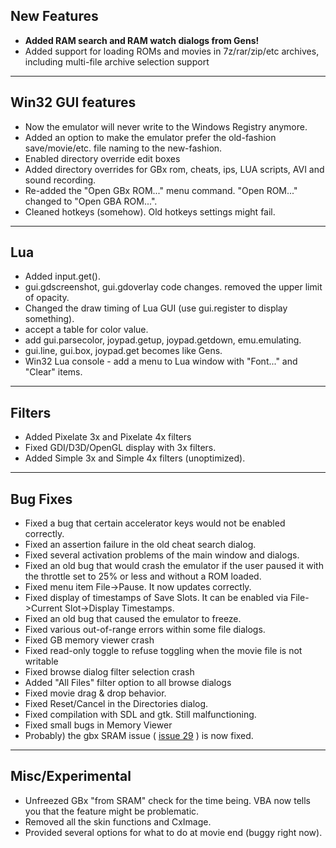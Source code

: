## New Features ##
  * **Added RAM search and RAM watch dialogs from Gens!**
  * Added support for loading ROMs and movies in 7z/rar/zip/etc archives, including multi-file archive selection support

---

## Win32 GUI features ##
  * Now the emulator will never write to the Windows Registry anymore.
  * Added an option to make the emulator prefer the old-fashion save/movie/etc. file naming to the new-fashion.
  * Enabled directory override edit boxes
  * Added directory overrides for GBx rom, cheats, ips, LUA scripts, AVI and sound recording.
  * Re-added the "Open GBx ROM..." menu command. "Open ROM..." changed to "Open GBA ROM...".
  * Cleaned hotkeys (somehow). Old hotkeys settings might fail.

---

## Lua ##
  * Added input.get().
  * gui.gdscreenshot, gui.gdoverlay code changes. removed the upper limit of opacity.
  * Changed the draw timing of Lua GUI (use gui.register to display something).
  * accept a table for color value.
  * add gui.parsecolor, joypad.getup, joypad.getdown, emu.emulating.
  * gui.line, gui.box, joypad.get becomes like Gens.
  * Win32 Lua console - add a menu to Lua window with "Font..." and "Clear" items.

---

## Filters ##
  * Added Pixelate 3x and Pixelate 4x filters
  * Fixed GDI/D3D/OpenGL display with 3x filters.
  * Added Simple 3x and Simple 4x filters (unoptimized).

---

## Bug Fixes ##
  * Fixed a bug that certain accelerator keys would not be enabled correctly.
  * Fixed an assertion failure in the old cheat search dialog.
  * Fixed several activation problems of the main window and dialogs.
  * Fixed an old bug that would crash the emulator if the user paused it with the throttle set to 25% or less and without a ROM loaded.
  * Fixed menu item File->Pause. It now updates correctly.
  * Fixed display of timestamps of Save Slots. It can be enabled via File->Current Slot->Display Timestamps.
  * Fixed an old bug that caused the emulator to freeze.
  * Fixed various out-of-range errors within some file dialogs.
  * Fixed GB memory viewer crash
  * Fixed read-only toggle to refuse toggling when the movie file is not writable
  * Fixed browse dialog filter selection crash
  * Added "All Files" filter option to all browse dialogs
  * Fixed movie drag & drop behavior.
  * Fixed Reset/Cancel in the Directories dialog.
  * Fixed compilation with SDL and gtk. Still malfunctioning.
  * Fixed small bugs in Memory Viewer
  * Probably) the gbx SRAM issue ( [issue 29](https://code.google.com/p/vba-rerecording/issues/detail?id=29) ) is now fixed.

---

## Misc/Experimental ##
  * Unfreezed GBx "from SRAM" check for the time being. VBA now tells you that the feature might be problematic.
  * Removed all the skin functions and CxImage.
  * Provided several options for what to do at movie end (buggy right now).